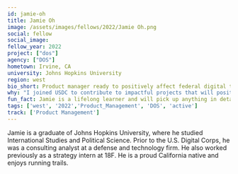 ```yaml
---
id: jamie-oh
title: Jamie Oh
image: /assets/images/fellows/2022/Jamie Oh.png
social: fellow
social_image:
fellow_year: 2022
project: ["dos"]
agency: ["DOS"]
hometown: Irvine, CA
university: Johns Hopkins University
region: west
bio_short: Product manager ready to positively affect federal digital transformation and public needs
why: "I joined USDC to contribute to impactful projects that will positively affect federal digital transformation and public needs!" 
fun_fact: Jamie is a lifelong learner and will pick up anything in detail that seems interesting!
tags: ['west', '2022','Product_Management', 'DOS', 'active']
track: ['Product Management']
---
```


Jamie is a graduate of Johns Hopkins University, where he studied International Studies and Political Science. Prior to the U.S. Digital Corps, he was a consulting analyst at a defense and technology firm. He also worked previously as a strategy intern at 18F. He is a proud California native and enjoys running trails.
